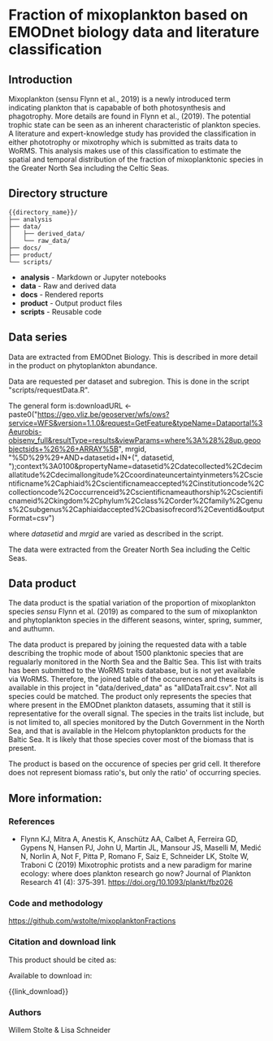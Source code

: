 # Fraction of mixoplankton based on EMODnet biology data and literature classification


## Introduction

Mixoplankton (sensu Flynn et al., 2019) is a newly introduced term indicating plankton that is capabable of both photosynthesis and phagotrophy. More details are found in Flynn et al., (2019). The potential trophic state can be seen as an inherent characteristic of plankton species. A literature and expert-knowledge study has provided the classification in either phototrophy or mixotrophy which is submitted as traits data to WoRMS. This analysis makes use of this classification to estimate the spatial and temporal distribution of the fraction of mixoplanktonic species in the Greater North Sea including the Celtic Seas.

## Directory structure

```
{{directory_name}}/
├── analysis
├── data/
│   ├── derived_data/
│   └── raw_data/
├── docs/
├── product/
└── scripts/
```

* **analysis** - Markdown or Jupyter notebooks
* **data** - Raw and derived data
* **docs** - Rendered reports
* **product** - Output product files
* **scripts** - Reusable code

## Data series

Data are extracted from EMODnet Biology. This is described in more detail in the product on phytoplankton abundance.

Data are requested per dataset and subregion. This is done in the script "scripts/requestData.R". 

The general form is:downloadURL <- paste0("https://geo.vliz.be/geoserver/wfs/ows?service=WFS&version=1.1.0&request=GetFeature&typeName=Dataportal%3Aeurobis-obisenv_full&resultType=results&viewParams=where%3A%28%28up.geoobjectsids+%26%26+ARRAY%5B", mrgid, "%5D%29%29+AND+datasetid+IN+(", datasetid, ");context%3A0100&propertyName=datasetid%2Cdatecollected%2Cdecimallatitude%2Cdecimallongitude%2Ccoordinateuncertaintyinmeters%2Cscientificname%2Caphiaid%2Cscientificnameaccepted%2Cinstitutioncode%2Ccollectioncode%2Coccurrenceid%2Cscientificnameauthorship%2Cscientificnameid%2Ckingdom%2Cphylum%2Cclass%2Corder%2Cfamily%2Cgenus%2Csubgenus%2Caphiaidaccepted%2Cbasisofrecord%2Ceventid&outputFormat=csv")

where *datasetid* and *mrgid* are varied as described in the script. 

The data were extracted from the Greater North Sea including the Celtic Seas.

## Data product

The data product is the spatial variation of the proportion of mixoplankton species *sensu* Flynn et al. (2019) as compared to the sum of mixoplankton and phytoplankton species in the different seasons, winter, spring, summer, and authumn.

The data product is prepared by joining the requested data with a table describing the trophic mode of about 1500 planktonic species that are regualarly  monitored in the North Sea and the Baltic Sea. This list with traits has been submitted to the WoRMS traits database, but is not yet available via WoRMS. Therefore, the joined table of the occurences and these traits is available in this project in "data/derived_data" as "allDataTrait.csv". 
Not all species could be matched. The product only represents the species that where present in the EMODnet plankton datasets, assuming that it still is representative for the overall signal. The species in the traits list include, but is not limited to, all species monitored by the Dutch Government in the North Sea, and that is available in the Helcom phytoplankton products for the Baltic Sea. It is likely that those species cover most of the biomass that is present. 

The product is based on the occurence of species per grid cell. It therefore does not represent biomass ratio's, but only the ratio' of occurring species. 




## More information:



### References

* Flynn KJ, Mitra A, Anestis K, Anschütz AA, Calbet A, Ferreira GD, Gypens N, Hansen PJ, John U, Martin JL, Mansour JS, Maselli M, Medić N, Norlin A, Not F, Pitta P, Romano F, Saiz E, Schneider LK, Stolte W, Traboni C (2019) Mixotrophic protists and a new paradigm for marine ecology: where does plankton research go now? Journal of Plankton Research 41 (4): 375‑391. https://doi.org/10.1093/plankt/fbz026

### Code and methodology

https://github.com/wstolte/mixoplanktonFractions

### Citation and download link

This product should be cited as:



Available to download in:

{{link_download}}

### Authors

Willem Stolte & Lisa Schneider

